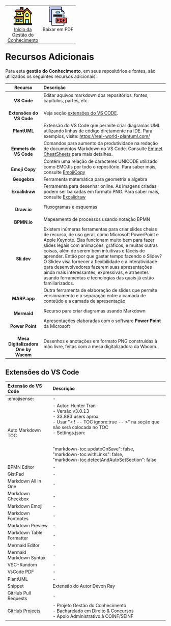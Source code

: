 <table align="right" border="0">
  <tr>
    <td align="center" valign="top">
      <a href="https://github.com/dnlclaudino/gestao-do-conhecimento#readme">
        <img src="https://github.com/dnlclaudino/imagens/blob/master/icones/icone-casa3.png?raw=true" heigh="60" width="60"><br>Início da <br>Gestão do <br>Conhecimento
      </a>
    </td>
    <td align="center" valign="top">
        <img src="https://github.com/dnlclaudino/imagens/blob/master/icones-aplicativos/pdf/pdf.png?raw=true" heigh="60" width="60"><br>Baixar em PDF
    </td>
  </tr>
</table><br><br><br><br><br><br><br>

# Recursos Adicionais

Para esta **gestão do Conhecimento**, em seus repositórios e fontes, sâo utilizados os seguintes recursos adicionais:

|**Recurso**|**Descrição**|
|:---:|:---|
|<br>**VS Code**|Editar aquivos markdown dos repositórios, fontes, capítulos, partes, etc.|
|<br>**Extensões do VS Code**|Veja seção [extensões do VS CODE](#extensões-do-vs-code).|
|**PlantUML**|Extensão do VS Code que permite criar diagramas UML utilizando linhas de código diretamente na IDE. Para exemplos, visite: https://real-world-plantuml.com/|
|<br>**Emmets do VS Code**| Comandos para aumento da produtividade na redação de documentos Markdown no VS Code. Consulte [Emmet CheatSheets](https://docs.emmet.io/cheat-sheet/) para mais detalhes.|
|<br>**Emoji Copy**| Contém uma relação de caracteres UNICODE utilizado como EMOJIs por todo o repositório. Para saber mais, consulte [EmojiCopy](https://emojicopy.com/)|
|**Geogebra**|Ferramenta matemática para geometria e algebra|
|**Excalidraw**|Ferramenta para desenhar online. As imagens criadas podem ser baixadas em formato PNG. Para saber mais, consulte [Excalidraw](https://excalidraw.com/)|
|<br>**Draw.io**|Fluxogramas e esquemas|
|<br>**BPMN.io**|Mapeamento de processos usando notação BPMN|
|<br>**Sli.dev**|Existem inúmeras ferramentas para criar slides cheias de recurso, de uso geral, como Microsoft PowerPoint e Apple Keynote. Elas funcionam muito bem para fazer slides legais com animações, gráficos, e muitas outras coisas, além de serem bem intuitivas e fáceis de aprender. Então por que gastar tempo fazendo o Slidev? O Slidev visa fornecer a flexibilidade e a interatividade para desenvolvedores fazerem suas apresentações ainda mais interessantes, expressivas, e atraentes usando ferramentas e tecnologias das quais já estão familiarizados.|
|<br>**MARP.app**|Outra ferramenta de elaboração de slides que permite versionamento e a separação entre a camada de conteúdo e a camada de apresentação|
|<br>**Mermaid**|Recurso para criar diagramas usando Markdown|
|<br>**Power Point**|Apresentações elaboradas com o software **Power Point** da Microsoft|
|<br>**Mesa Digitalizadora**<br>**One by Wacom**|Desenhos e anotações em formato PNG construídas à mão livre, feitas com a mesa digitalizadora da Wacom.|

## Extensões do VS Code

|**Extensão do VS Code**|**Descrição**|
|:---|:---|
|:emojisense:|-|
|Auto Markdown TOC| - Autor: Hunter Tran <br> - Versão v3.0.13 <br>- 33.883 users aprox. <br> - Usar "< ! -- TOC ignore:true -- >" na seção que não será colocada no TOC <br> - Settings.json:<br><br> <br> "markdown-toc.updateOnSave": false,<br> "markdown-toc.withLinks": false,<br> "markdown-toc.detectAndAutoSetSection": false<br>|
|BPMN Editor|-|
|GistPad|-|
|Markdown All in One|-|
|Markdown Checkbox|-|
|Markdown Emoji|-|
|Markdown Footnotes|-|
|Markdown Preview|-|
|Markdown Table Formatter|-|
|Mermaid Editor|-|
|Mermaid Markdown Syntax|-|
|VSC-Random|-|
|VsCode PDF|-|
|PlantUML|-|
|Snippet|Extensão do Autor Devon Ray|
|GitHub Pull Requests|-|
|[GitHub Projects](https://github.com/dnlclaudino?tab=projects)|- Projeto Gestão do Conhecimento<br>- Bacharelado em Direito & Concursos<br>- Apoio Administrativo à COINF/SEINF|
